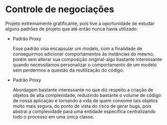 <h1>Controle de negociações</h1>

<p>Projeto extremamente gratificante, pois tive a oportunidade de estudar alguns padrões de projeto que até então nunca havia utilizado:</p>
<ul>
    <li>Padrão Proxy
        <p>Esse padrão visa encapsular um modelo, com a finalidade de conseguirmos adicionar comportamentos às  instâncias do mesmo, porém sem alterar sua composição original-algo bastante interessante quando necessitamos personalizar o comportamento de um modelo sem perdermos a questão da reutilização do código.</p>
    </li>
    <li>Padrão Proxy
        <p>Abordagem bastante interessante no que diz respeito a criação de objetos de alta complexidade, reduzindo bastante o volume de código de nossa aplicação e tornando a vida de quem consome tais objetos muito mais segura, do ponto de vista do risco de gerar bugs, pois abstrai a complexidade para uma entidade específica centralizando todo o processo em uma única classe.</p>
    </li>

</ul>


